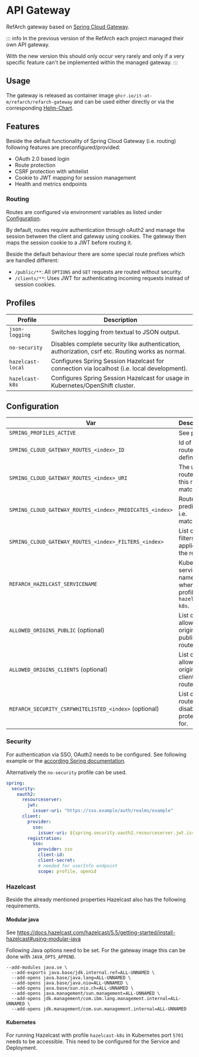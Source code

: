 # API Gateway

RefArch gateway based on [Spring Cloud Gateway](https://spring.io/projects/spring-cloud-gateway).

::: info
In the previous version of the RefArch each project managed their own API gateway.

With the new version this should only occur very rarely and only if a very specific feature can't be implemented within the managed gateway.
:::

## Usage

The gateway is released as container image `ghcr.io/it-at-m/refarch/refarch-gateway` and can be used either directly or
via the corresponding [Helm-Chart](https://github.com/it-at-m/helm-charts/tree/main/charts/refarch-gateway).

## Features

Beside the default functionality of Spring Cloud Gateway (i.e. routing) following features are preconfigured/provided:

- OAuth 2.0 based login
- Route protection
- CSRF protection with whitelist
- Cookie to JWT mapping for session management
- Health and metrics endpoints

### Routing

Routes are configured via environment variables as listed under [Configuration](#configuration).

By default, routes require authentication through oAuth2 and manage the session between the client and gateway using
cookies.
The gateway then maps the session cookie to a JWT before routing it.

Beside the default behaviour there are some special route prefixes which are handled different:

- `/public/**`: All `OPTIONS` and `GET` requests are routed without security.
- `/clients/**`: Uses JWT for authenticating incoming requests instead of session cookies.

## Profiles

| Profile           | Description                                                                                       |
|-------------------|---------------------------------------------------------------------------------------------------|
| `json-logging`    | Switches logging from textual to JSON output.                                                     |
| `no-security`     | Disables complete security like authentication, authorization, csrf etc. Routing works as normal. |
| `hazelcast-local` | Configures Spring Session Hazelcast for connection via localhost (i.e. local development).        |
| `hazelcast-k8s`   | Configures Spring Session Hazelcast for usage in Kubernetes/OpenShift cluster.                    |

## Configuration

| Var                                                      | Description                                                       | Example                                                                 |
|----------------------------------------------------------|-------------------------------------------------------------------|-------------------------------------------------------------------------|
| `SPRING_PROFILES_ACTIVE`                                 | See profiles                                                      | `local,hazelcast-local`                                                 |
| `SPRING_CLOUD_GATEWAY_ROUTES_<index>_ID`                 | Id of a route definition.                                         | `backend`                                                               |
| `SPRING_CLOUD_GATEWAY_ROUTES_<index>_URI`                | The uri to route to if this route matches.                        | `http://backend-service:8080/`                                          |
| `SPRING_CLOUD_GATEWAY_ROUTES_<index>_PREDICATES_<index>` | Route predicates i.e. matcher.                                    | `Path=/api/backend-service/**`                                          |
| `SPRING_CLOUD_GATEWAY_ROUTES_<index>_FILTERS_<index>`    | List of filters applied to the route.                             | `RewritePath=/api/backend-service/(?<urlsegments>.*), /$\{urlsegments}` |
| `REFARCH_HAZELCAST_SERVICENAME`                          | Kubernetes service name for when using profile `hazelcast-k8s`.   |                                                                         |
| `ALLOWED_ORIGINS_PUBLIC` (optional)                      | List of urls allowed as origin for public routes.                 | `https://*.example.com,http://localhost:*`                              |
| `ALLOWED_ORIGINS_CLIENTS` (optional)                     | List of urls allowed as origin for clients routes.                | `https://*.example.com,http://localhost:*`                              |
| `REFARCH_SECURITY_CSRFWHITELISTED_<index>` (optional)    | List of routes to disable csrf protection for.                    | `/example/**`                                                           |

### Security

For authentication via SSO, OAuth2 needs to be configured.
See following example or the [according Spring documentation](https://docs.spring.io/spring-security/reference/servlet/oauth2/index.html).

Alternatively the `no-security` profile can be used.

```yaml
spring:
  security:
    oauth2:
      resourceserver:
        jwt:
          issuer-uri: "https://sso.example/auth/realms/example"
      client:
        provider:
          sso:
            issuer-uri: ${spring.security.oauth2.resourceserver.jwt.issuer-uri}
        registration:
          sso:
            provider: sso
            client-id: 
            client-secret:
            # needed for userInfo endpoint
            scope: profile, openid
```

### Hazelcast

Beside the already mentioned properties Hazelcast also has the following requirements.

#### Modular java
See https://docs.hazelcast.com/hazelcast/5.5/getting-started/install-hazelcast#using-modular-java

Following Java options need to be set.
For the gateway image this can be done with `JAVA_OPTS_APPEND`.
```
--add-modules java.se \
  --add-exports java.base/jdk.internal.ref=ALL-UNNAMED \
  --add-opens java.base/java.lang=ALL-UNNAMED \
  --add-opens java.base/java.nio=ALL-UNNAMED \
  --add-opens java.base/sun.nio.ch=ALL-UNNAMED \
  --add-opens java.management/sun.management=ALL-UNNAMED \
  --add-opens jdk.management/com.ibm.lang.management.internal=ALL-UNNAMED \
  --add-opens jdk.management/com.sun.management.internal=ALL-UNNAMED
```

#### Kubernetes

For running Hazelcast with profile `hazelcast-k8s` in Kubernetes port `5701` needs to be accessible.
This need to be configured for the Service and Deployment.